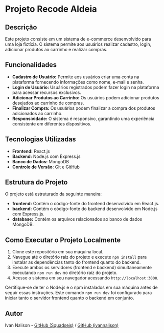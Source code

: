 # Projeto Recode Aldeia

## Descrição
Este projeto consiste em um sistema de e-commerce desenvolvido para uma loja fictícia. O sistema permite aos usuários realizar cadastro, login, adicionar produtos ao carrinho e realizar compras.

## Funcionalidades
- **Cadastro de Usuário:** Permite aos usuários criar uma conta na plataforma fornecendo informações como nome, e-mail e senha.
- **Login de Usuário:** Usuários registrados podem fazer login na plataforma para acessar recursos exclusivos.
- **Adicionar Produtos ao Carrinho:** Os usuários podem adicionar produtos desejados ao carrinho de compras.
- **Finalizar Compra:** Os usuários podem finalizar a compra dos produtos adicionados ao carrinho.
- **Responsividade:** O sistema é responsivo, garantindo uma experiência consistente em diferentes dispositivos.

## Tecnologias Utilizadas
- **Frontend:** React.js
- **Backend:** Node.js com Express.js
- **Banco de Dados:** MongoDB
- **Controle de Versão:** Git e GitHub

## Estrutura do Projeto
O projeto está estruturado da seguinte maneira:
- **frontend:** Contém o código-fonte do frontend desenvolvido em React.js.
- **backend:** Contém o código-fonte do backend desenvolvido em Node.js com Express.js.
- **database:** Contém os arquivos relacionados ao banco de dados MongoDB.

## Como Executar o Projeto Localmente

1. Clone este repositório em sua máquina local.
2. Navegue até o diretório raiz do projeto e execute `npm install` para instalar as dependências tanto do frontend quanto do backend.
3. Execute ambos os servidores (frontend e backend) simultaneamente executando `npm run dev` no diretório raiz do projeto.
4. Acesse o sistema em seu navegador acessando `http://localhost:3000`.

Certifique-se de ter o Node.js e o npm instalados em sua máquina antes de seguir essas instruções. Este comando `npm run dev` foi configurado para iniciar tanto o servidor frontend quanto o backend em conjunto.

## Autor
Ivan Nalison - [GitHub (Squadseis)](https://github.com/Squadseis/ProjetoRecode-Aldeia) / [GitHub (ivannalison)](https://github.com/ivannalison)

